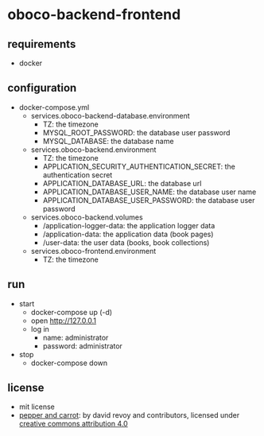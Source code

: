 # oboco-backend-frontend

## requirements

- docker

## configuration

- docker-compose.yml
	- services.oboco-backend-database.environment
		- TZ: the timezone
		- MYSQL_ROOT_PASSWORD: the database user password
		- MYSQL_DATABASE: the database name
	- services.oboco-backend.environment
		- TZ: the timezone
		- APPLICATION_SECURITY_AUTHENTICATION_SECRET: the authentication secret
		- APPLICATION_DATABASE_URL: the database url
		- APPLICATION_DATABASE_USER_NAME: the database user name
		- APPLICATION_DATABASE_USER_PASSWORD: the database user password
	- services.oboco-backend.volumes
		- /application-logger-data: the application logger data
		- /application-data: the application data (book pages)
		- /user-data: the user data (books, book collections)
	- services.oboco-frontend.environment
		- TZ: the timezone

## run

- start
	- docker-compose up (-d)
	- open http://127.0.0.1
	- log in
		- name: administrator
		- password: administrator
- stop
	- docker-compose down

## license

- mit license
- [pepper and carrot](https://www.peppercarrot.com/): by david revoy and contributors, licensed under [creative commons attribution 4.0](https://creativecommons.org/licenses/by/4.0/)